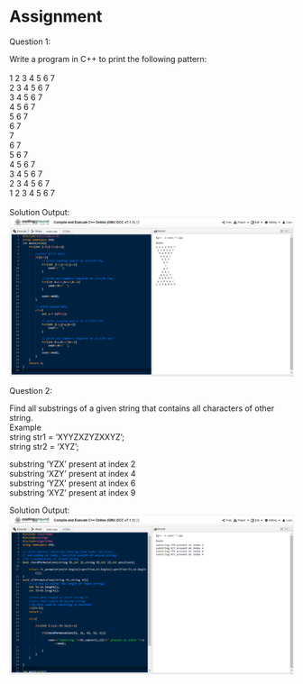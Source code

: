 # Assignment
Question 1:

Write a program in C++ to print the following pattern:<br/>
<br/>
1 2 3 4 5 6 7<br/>
 2 3 4 5 6 7<br/>
  3 4 5 6 7<br/>
   4 5 6 7<br/>
    5 6 7<br/>
     6 7<br/>
      7<br/>
     6 7<br/>
    5 6 7<br/>
   4 5 6 7<br/>
  3 4 5 6 7<br/>
 2 3 4 5 6 7<br/>
1 2 3 4 5 6 7<br/>
<br/>
Solution Output:<br/>
![alt text](https://github.com/neerajkumar78/Assignment/blob/master/Tutree_Assignment/Question_1/output.png)<br/>


Question 2:<br/>

Find all substrings of a given string that contains all characters of other string.<br/>
 Example<br/>
string str1 = ‘XYYZXZYZXXYZ’;<br/>
string str2 = ‘XYZ’;<br/>
 
substring ‘YZX’ present at index 2<br/>
substring ‘XZY’ present at index 4<br/>
substring ‘YZX’ present at index 6<br/>
substring ‘XYZ’ present at index 9<br/>

Solution Output:<br/>
![alt text](https://github.com/neerajkumar78/Assignment/blob/master/Tutree_Assignment/Question_2/output.png)<br/>
